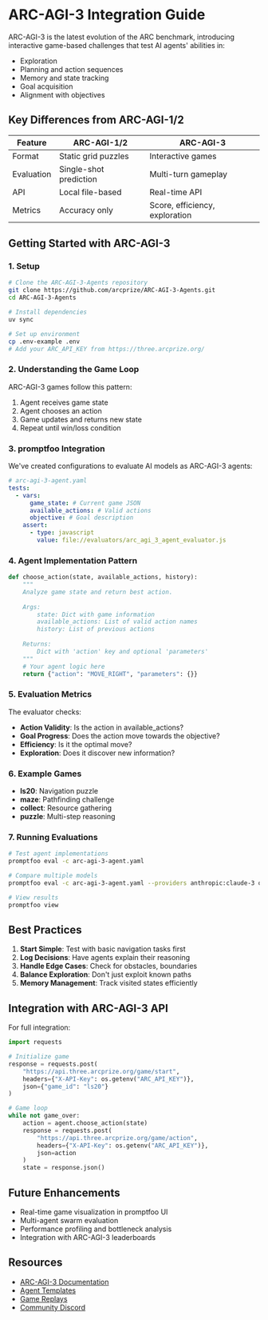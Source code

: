 # ARC-AGI-3 Integration Guide

ARC-AGI-3 is the latest evolution of the ARC benchmark, introducing interactive game-based challenges that test AI agents' abilities in:
- Exploration
- Planning and action sequences
- Memory and state tracking
- Goal acquisition
- Alignment with objectives

## Key Differences from ARC-AGI-1/2

| Feature    | ARC-AGI-1/2            | ARC-AGI-3                      |
| ---------- | ---------------------- | ------------------------------ |
| Format     | Static grid puzzles    | Interactive games              |
| Evaluation | Single-shot prediction | Multi-turn gameplay            |
| API        | Local file-based       | Real-time API                  |
| Metrics    | Accuracy only          | Score, efficiency, exploration |

## Getting Started with ARC-AGI-3

### 1. Setup

```bash
# Clone the ARC-AGI-3-Agents repository
git clone https://github.com/arcprize/ARC-AGI-3-Agents.git
cd ARC-AGI-3-Agents

# Install dependencies
uv sync

# Set up environment
cp .env-example .env
# Add your ARC_API_KEY from https://three.arcprize.org/
```

### 2. Understanding the Game Loop

ARC-AGI-3 games follow this pattern:
1. Agent receives game state
2. Agent chooses an action
3. Game updates and returns new state
4. Repeat until win/loss condition

### 3. promptfoo Integration

We've created configurations to evaluate AI models as ARC-AGI-3 agents:

```yaml
# arc-agi-3-agent.yaml
tests:
  - vars:
      game_state: # Current game JSON
      available_actions: # Valid actions
      objective: # Goal description
    assert:
      - type: javascript
        value: file://evaluators/arc_agi_3_agent_evaluator.js
```

### 4. Agent Implementation Pattern

```python
def choose_action(state, available_actions, history):
    """
    Analyze game state and return best action.
    
    Args:
        state: Dict with game information
        available_actions: List of valid action names
        history: List of previous actions
    
    Returns:
        Dict with 'action' key and optional 'parameters'
    """
    # Your agent logic here
    return {"action": "MOVE_RIGHT", "parameters": {}}
```

### 5. Evaluation Metrics

The evaluator checks:
- **Action Validity**: Is the action in available_actions?
- **Goal Progress**: Does the action move towards the objective?
- **Efficiency**: Is it the optimal move?
- **Exploration**: Does it discover new information?

### 6. Example Games

- **ls20**: Navigation puzzle
- **maze**: Pathfinding challenge
- **collect**: Resource gathering
- **puzzle**: Multi-step reasoning

### 7. Running Evaluations

```bash
# Test agent implementations
promptfoo eval -c arc-agi-3-agent.yaml

# Compare multiple models
promptfoo eval -c arc-agi-3-agent.yaml --providers anthropic:claude-3 openai:gpt-4

# View results
promptfoo view
```

## Best Practices

1. **Start Simple**: Test with basic navigation tasks first
2. **Log Decisions**: Have agents explain their reasoning
3. **Handle Edge Cases**: Check for obstacles, boundaries
4. **Balance Exploration**: Don't just exploit known paths
5. **Memory Management**: Track visited states efficiently

## Integration with ARC-AGI-3 API

For full integration:

```python
import requests

# Initialize game
response = requests.post(
    "https://api.three.arcprize.org/game/start",
    headers={"X-API-Key": os.getenv("ARC_API_KEY")},
    json={"game_id": "ls20"}
)

# Game loop
while not game_over:
    action = agent.choose_action(state)
    response = requests.post(
        "https://api.three.arcprize.org/game/action",
        headers={"X-API-Key": os.getenv("ARC_API_KEY")},
        json=action
    )
    state = response.json()
```

## Future Enhancements

- Real-time game visualization in promptfoo UI
- Multi-agent swarm evaluation
- Performance profiling and bottleneck analysis
- Integration with ARC-AGI-3 leaderboards

## Resources

- [ARC-AGI-3 Documentation](https://three.arcprize.org/docs)
- [Agent Templates](https://github.com/arcprize/ARC-AGI-3-Agents/tree/main/agents/templates)
- [Game Replays](https://three.arcprize.org/replay/)
- [Community Discord](https://discord.gg/arcprize) 